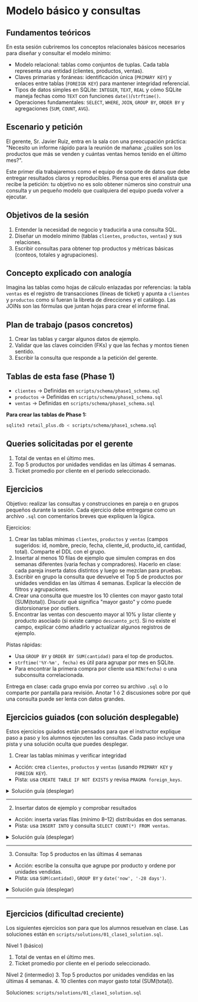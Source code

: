 # Modelo básico y consultas

## Fundamentos teóricos
En esta sesión cubriremos los conceptos relacionales básicos necesarios para diseñar y consultar el modelo mínimo:

- Modelo relacional: tablas como conjuntos de tuplas. Cada tabla representa una entidad (clientes, productos, ventas).
- Claves primarias y foráneas: identificación única (`PRIMARY KEY`) y enlaces entre tablas (`FOREIGN KEY`) para mantener integridad referencial.
- Tipos de datos simples en SQLite: `INTEGER`, `TEXT`, `REAL` y cómo SQLite maneja fechas como `TEXT` con funciones `date()`/`strftime()`.
- Operaciones fundamentales: `SELECT`, `WHERE`, `JOIN`, `GROUP BY`, `ORDER BY` y agregaciones (`SUM`, `COUNT`, `AVG`).

## Escenario y petición
El gerente, Sr. Javier Ruiz, entra en la sala con una preocupación práctica: "Necesito un informe rápido para la reunión de mañana: ¿cuáles son los productos que más se venden y cuántas ventas hemos tenido en el último mes?".

Este primer día trabajaremos como el equipo de soporte de datos que debe entregar resultados claros y reproducibles. Piensa que eres el analista que recibe la petición: tu objetivo no es solo obtener números sino construir una consulta y un pequeño modelo que cualquiera del equipo pueda volver a ejecutar.

## Objetivos de la sesión
1. Entender la necesidad de negocio y traducirla a una consulta SQL.
2. Diseñar un modelo mínimo (tablas `clientes`, `productos`, `ventas`) y sus relaciones.
3. Escribir consultas para obtener top productos y métricas básicas (conteos, totales y agrupaciones).

## Concepto explicado con analogía
Imagina las tablas como hojas de cálculo enlazadas por referencias: la tabla `ventas` es el registro de transacciones (líneas de ticket) y apunta a `clientes` y `productos` como si fueran la libreta de direcciones y el catálogo. Las JOINs son las fórmulas que juntan hojas para crear el informe final.

## Plan de trabajo (pasos concretos)
1. Crear las tablas y cargar algunos datos de ejemplo.
2. Validar que las claves coinciden (FKs) y que las fechas y montos tienen sentido.
3. Escribir la consulta que responde a la petición del gerente.

## Tablas de esta fase (Phase 1)
- `clientes` → Definidas en `scripts/schema/phase1_schema.sql`
- `productos` → Definidas en `scripts/schema/phase1_schema.sql`
- `ventas` → Definidas en `scripts/schema/phase1_schema.sql`

**Para crear las tablas de Phase 1:**
```bash
sqlite3 retail_plus.db < scripts/schema/phase1_schema.sql
```

## Queries solicitadas por el gerente
1. Total de ventas en el último mes.
2. Top 5 productos por unidades vendidas en las últimas 4 semanas.
3. Ticket promedio por cliente en el periodo seleccionado.

## Ejercicios
Objetivo: realizar las consultas y construcciones en pareja o en grupos pequeños durante la sesión. Cada ejercicio debe entregarse como un archivo `.sql` con comentarios breves que expliquen la lógica.

Ejercicios:
1. Crear las tablas mínimas `clientes`, `productos` y `ventas` (campos sugeridos: id, nombre, precio, fecha, cliente_id, producto_id, cantidad, total). Comparte el DDL con el grupo.
2. Insertar al menos 10 filas de ejemplo que simulen compras en dos semanas diferentes (varia fechas y compradores). Hacerlo en clase: cada pareja inserta datos distintos y luego se mezclan para pruebas.
3. Escribir en grupo la consulta que devuelve el Top 5 de productos por unidades vendidas en las últimas 4 semanas. Explicar la elección de filtros y agrupaciones.
4. Crear una consulta que muestre los 10 clientes con mayor gasto total (SUM(total)). Discutir qué significa "mayor gasto" y cómo puede distorsionarse por outliers.
5. Encontrar las ventas con descuento mayor al 10% y listar cliente y producto asociado (si existe campo `descuento_pct`). Si no existe el campo, explicar cómo añadirlo y actualizar algunos registros de ejemplo.

Pistas rápidas:
- Usa `GROUP BY` y `ORDER BY SUM(cantidad)` para el top de productos.
- `strftime('%Y-%m', fecha)` es útil para agrupar por mes en SQLite.
- Para encontrar la primera compra por cliente usa `MIN(fecha)` o una subconsulta correlacionada.

Entrega en clase: cada grupo envia por correo su archivo `.sql` o lo comparte por pantalla para revisión. Anotar 1 ó 2 discusiones sobre por qué una consulta puede ser lenta con datos grandes.

## Ejercicios guiados (con solución desplegable)

Estos ejercicios guiados están pensados para que el instructor explique paso a paso y los alumnos ejecuten las consultas. Cada paso incluye una pista y una solución oculta que puedes desplegar.

1) Crear las tablas mínimas y verificar integridad

- Acción: crea `clientes`, `productos` y `ventas` (usando `PRIMARY KEY` y `FOREIGN KEY`).
- Pista: usa `CREATE TABLE IF NOT EXISTS` y revisa `PRAGMA foreign_keys`.

<details>
<summary>Solución guía (desplegar)</summary>

```sql
-- Modelo mínimo
CREATE TABLE IF NOT EXISTS clientes (
  cliente_id INTEGER PRIMARY KEY,
  nombre TEXT
);

CREATE TABLE IF NOT EXISTS productos (
  producto_id INTEGER PRIMARY KEY,
  nombre TEXT,
  precio REAL
);

CREATE TABLE IF NOT EXISTS ventas (
  venta_id INTEGER PRIMARY KEY,
  fecha TEXT,
  cliente_id INTEGER,
  producto_id INTEGER,
  cantidad INTEGER,
  total REAL,
  FOREIGN KEY(cliente_id) REFERENCES clientes(cliente_id),
  FOREIGN KEY(producto_id) REFERENCES productos(producto_id)
);
```

</details>

--------------------

2) Insertar datos de ejemplo y comprobar resultados

- Acción: inserta varias filas (mínimo 8–12) distribuidas en dos semanas.
- Pista: usa `INSERT INTO` y consulta `SELECT COUNT(*) FROM ventas`.

<details>
<summary>Solución guía (desplegar)</summary>

```sql
INSERT INTO clientes (nombre) VALUES ('Ana'), ('Luis');
INSERT INTO productos (nombre, precio) VALUES ('Camiseta', 15.0), ('Taza', 8.0), ('Gorra', 12.0);
INSERT INTO ventas (fecha, cliente_id, producto_id, cantidad, total) VALUES
('2025-09-01', 1, 1, 2, 30.0),
('2025-09-02', 2, 2, 1, 8.0),
('2025-09-05', 1, 1, 1, 15.0),
('2025-09-08', 2, 3, 3, 36.0);
```

</details>

-----

3) Consulta: Top 5 productos en las últimas 4 semanas

- Acción: escribe la consulta que agrupe por producto y ordene por unidades vendidas.
- Pista: usa `SUM(cantidad)`, `GROUP BY` y `date('now', '-28 days')`.

<details>
<summary>Solución guía (desplegar)</summary>

```sql
SELECT p.producto_id, p.nombre, SUM(v.cantidad) AS unidades_vendidas
FROM ventas v
JOIN productos p ON v.producto_id = p.producto_id
WHERE date(v.fecha) >= date('now', '-28 days')
GROUP BY p.producto_id, p.nombre
ORDER BY unidades_vendidas DESC
LIMIT 5;
```

</details>

---

## Ejercicios (dificultad creciente)

Los siguientes ejercicios son para que los alumnos resuelvan en clase. Las soluciones están en `scripts/solutions/01_clase1_solution.sql`.

Nivel 1 (básico)
1. Total de ventas en el último mes.
2. Ticket promedio por cliente en el periodo seleccionado.

Nivel 2 (intermedio)
3. Top 5 productos por unidades vendidas en las últimas 4 semanas.
4. 10 clientes con mayor gasto total (SUM(total)).

Soluciones: `scripts/solutions/01_clase1_solution.sql`
